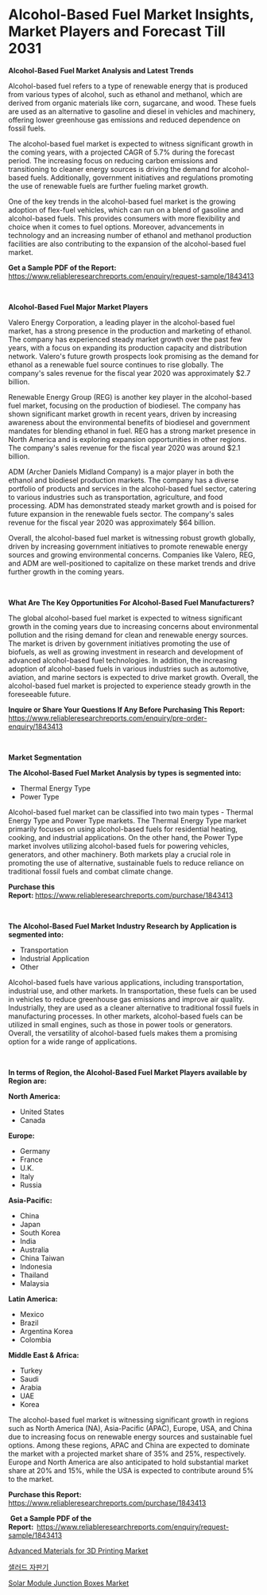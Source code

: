 <p><h1>Alcohol-Based Fuel Market Insights, Market Players and Forecast Till 2031</h1></p><p><strong>Alcohol-Based Fuel Market Analysis and Latest Trends</strong></p>
<p><p>Alcohol-based fuel refers to a type of renewable energy that is produced from various types of alcohol, such as ethanol and methanol, which are derived from organic materials like corn, sugarcane, and wood. These fuels are used as an alternative to gasoline and diesel in vehicles and machinery, offering lower greenhouse gas emissions and reduced dependence on fossil fuels.</p><p>The alcohol-based fuel market is expected to witness significant growth in the coming years, with a projected CAGR of 5.7% during the forecast period. The increasing focus on reducing carbon emissions and transitioning to cleaner energy sources is driving the demand for alcohol-based fuels. Additionally, government initiatives and regulations promoting the use of renewable fuels are further fueling market growth.</p><p>One of the key trends in the alcohol-based fuel market is the growing adoption of flex-fuel vehicles, which can run on a blend of gasoline and alcohol-based fuels. This provides consumers with more flexibility and choice when it comes to fuel options. Moreover, advancements in technology and an increasing number of ethanol and methanol production facilities are also contributing to the expansion of the alcohol-based fuel market.</p></p>
<p><strong>Get a Sample PDF of the Report:&nbsp;</strong> <a href="https://www.reliableresearchreports.com/enquiry/request-sample/1843413">https://www.reliableresearchreports.com/enquiry/request-sample/1843413</a></p>
<p>&nbsp;</p>
<p><strong>Alcohol-Based Fuel Major Market Players</strong></p>
<p><p>Valero Energy Corporation, a leading player in the alcohol-based fuel market, has a strong presence in the production and marketing of ethanol. The company has experienced steady market growth over the past few years, with a focus on expanding its production capacity and distribution network. Valero's future growth prospects look promising as the demand for ethanol as a renewable fuel source continues to rise globally. The company's sales revenue for the fiscal year 2020 was approximately $2.7 billion.</p><p>Renewable Energy Group (REG) is another key player in the alcohol-based fuel market, focusing on the production of biodiesel. The company has shown significant market growth in recent years, driven by increasing awareness about the environmental benefits of biodiesel and government mandates for blending ethanol in fuel. REG has a strong market presence in North America and is exploring expansion opportunities in other regions. The company's sales revenue for the fiscal year 2020 was around $2.1 billion.</p><p>ADM (Archer Daniels Midland Company) is a major player in both the ethanol and biodiesel production markets. The company has a diverse portfolio of products and services in the alcohol-based fuel sector, catering to various industries such as transportation, agriculture, and food processing. ADM has demonstrated steady market growth and is poised for future expansion in the renewable fuels sector. The company's sales revenue for the fiscal year 2020 was approximately $64 billion.</p><p>Overall, the alcohol-based fuel market is witnessing robust growth globally, driven by increasing government initiatives to promote renewable energy sources and growing environmental concerns. Companies like Valero, REG, and ADM are well-positioned to capitalize on these market trends and drive further growth in the coming years.</p></p>
<p>&nbsp;</p>
<p><strong>What Are The Key Opportunities For Alcohol-Based Fuel Manufacturers?</strong></p>
<p><p>The global alcohol-based fuel market is expected to witness significant growth in the coming years due to increasing concerns about environmental pollution and the rising demand for clean and renewable energy sources. The market is driven by government initiatives promoting the use of biofuels, as well as growing investment in research and development of advanced alcohol-based fuel technologies. In addition, the increasing adoption of alcohol-based fuels in various industries such as automotive, aviation, and marine sectors is expected to drive market growth. Overall, the alcohol-based fuel market is projected to experience steady growth in the foreseeable future.</p></p>
<p><strong>Inquire or Share Your Questions If Any Before Purchasing This Report:</strong> <a href="https://www.reliableresearchreports.com/enquiry/pre-order-enquiry/1843413">https://www.reliableresearchreports.com/enquiry/pre-order-enquiry/1843413</a></p>
<p>&nbsp;</p>
<p><strong>Market Segmentation</strong></p>
<p><strong>The Alcohol-Based Fuel Market Analysis by types is segmented into:</strong></p>
<p><ul><li>Thermal Energy Type</li><li>Power Type</li></ul></p>
<p><p>Alcohol-based fuel market can be classified into two main types - Thermal Energy Type and Power Type markets. The Thermal Energy Type market primarily focuses on using alcohol-based fuels for residential heating, cooking, and industrial applications. On the other hand, the Power Type market involves utilizing alcohol-based fuels for powering vehicles, generators, and other machinery. Both markets play a crucial role in promoting the use of alternative, sustainable fuels to reduce reliance on traditional fossil fuels and combat climate change.</p></p>
<p><strong>Purchase this Report:&nbsp;</strong><a href="https://www.reliableresearchreports.com/purchase/1843413">https://www.reliableresearchreports.com/purchase/1843413</a></p>
<p>&nbsp;</p>
<p><strong>The Alcohol-Based Fuel Market Industry Research by Application is segmented into:</strong></p>
<p><ul><li>Transportation</li><li>Industrial Application</li><li>Other</li></ul></p>
<p><p>Alcohol-based fuels have various applications, including transportation, industrial use, and other markets. In transportation, these fuels can be used in vehicles to reduce greenhouse gas emissions and improve air quality. Industrially, they are used as a cleaner alternative to traditional fossil fuels in manufacturing processes. In other markets, alcohol-based fuels can be utilized in small engines, such as those in power tools or generators. Overall, the versatility of alcohol-based fuels makes them a promising option for a wide range of applications.</p></p>
<p>&nbsp;</p>
<p><strong>In terms of Region, the Alcohol-Based Fuel Market Players available by Region are:</strong></p>
<p>
    <p> <strong> North America: </strong>
        <ul>
            <li>United States</li>
            <li>Canada</li>
        </ul>
        </p> 
    <p> <strong> Europe: </strong>
        <ul>
            <li>Germany</li>
            <li>France</li>
            <li>U.K.</li>
            <li>Italy</li>
            <li>Russia</li>
        </ul>
        </p> 
    <p> <strong> Asia-Pacific: </strong>
        <ul>
            <li>China</li>
            <li>Japan</li>
            <li>South Korea</li>
            <li>India</li>
            <li>Australia</li>
            <li>China Taiwan</li>
            <li>Indonesia</li>
            <li>Thailand</li>
            <li>Malaysia</li>
        </ul>
        </p> 
    <p> <strong> Latin America: </strong>
        <ul>
            <li>Mexico</li>
            <li>Brazil</li>
            <li>Argentina Korea</li>
            <li>Colombia</li>
        </ul>
        </p> 
    <p> <strong> Middle East & Africa: </strong>
        <ul>
            <li>Turkey</li>
            <li>Saudi</li>
            <li>Arabia</li>
            <li>UAE</li>
            <li>Korea</li>
        </ul>
    </p>
    </p>
<p><p>The alcohol-based fuel market is witnessing significant growth in regions such as North America (NA), Asia-Pacific (APAC), Europe, USA, and China due to increasing focus on renewable energy sources and sustainable fuel options. Among these regions, APAC and China are expected to dominate the market with a projected market share of 35% and 25%, respectively. Europe and North America are also anticipated to hold substantial market share at 20% and 15%, while the USA is expected to contribute around 5% to the market.</p></p>
<p><strong>Purchase this Report: </strong><a href="https://www.reliableresearchreports.com/purchase/1843413">https://www.reliableresearchreports.com/purchase/1843413</a></p>
<p>&nbsp;<strong>Get a Sample PDF of the Report:&nbsp;&nbsp;</strong><a href="https://www.reliableresearchreports.com/enquiry/request-sample/1843413">https://www.reliableresearchreports.com/enquiry/request-sample/1843413</a></p>
<p><strong></strong></p>
<p><p><a href="https://metal-farmhouse-e95.notion.site/Advanced-Materials-for-3D-Printing-Market-Research-Report-Provides-thorough-Industry-Overview-which-9602f8c54bd54824a1e621d1cc17d307">Advanced Materials for 3D Printing Market</a></p><p><a href="https://github.com/lzuwsfreyoq70/Market-Research-Report-List-1/blob/main/977791315785.md">샐러드 자판기</a></p><p><a href="https://github.com/santosh758595/Market-Research-Report-List-4/blob/main/solar-module-junction-boxes-market.md">Solar Module Junction Boxes Market</a></p></p>